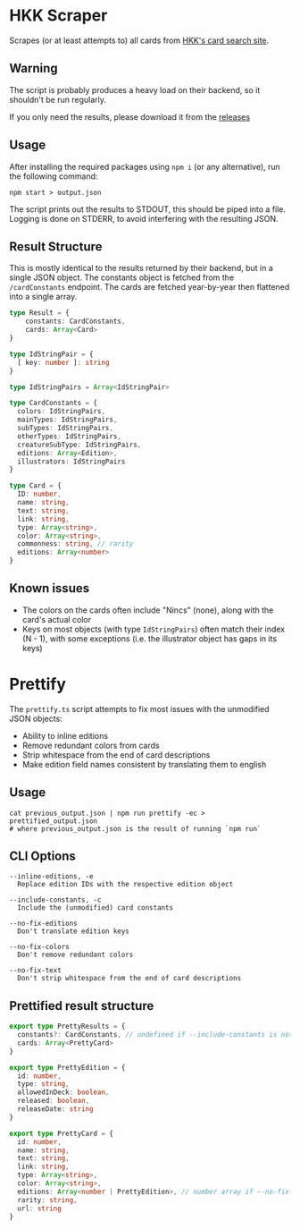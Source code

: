 # HKK Scraper

Scrapes (or at least attempts to) all cards from [HKK's card search site](https://lapkereso.hkk.hu/lapkereso).

## Warning

The script is probably produces a heavy load on their backend, so it shouldn't be run regularly.

If you only need the results, please download it from the [releases](https://github.com/leventea/hkk-scraper/releases)

## Usage

After installing the required packages using `npm i` (or any alternative), run the following command:

``` shell
npm start > output.json 
```

The script prints out the results to STDOUT, this should be piped into a file.
Logging is done on STDERR, to avoid interfering with the resulting JSON.

## Result Structure
 
This is mostly identical to the results returned by their backend, but in a single JSON object.
The constants object is fetched from the `/cardConstants` endpoint.
The cards are fetched year-by-year then flattened into a single array.

```ts
type Result = {
    constants: CardConstants,
    cards: Array<Card>
}

type IdStringPair = {
  [ key: number ]: string
}

type IdStringPairs = Array<IdStringPair>

type CardConstants = {
  colors: IdStringPairs,
  mainTypes: IdStringPairs,
  subTypes: IdStringPairs,
  otherTypes: IdStringPairs,
  creatureSubType: IdStringPairs,
  editions: Array<Edition>,
  illustrators: IdStringPairs
}

type Card = {
  ID: number,
  name: string,
  text: string,
  link: string,
  type: Array<string>,
  color: Array<string>,
  commonness: string, // rarity
  editions: Array<number>
}
```

## Known issues

- The colors on the cards often include "Nincs" (none), along with the card's actual color
- Keys on most objects (with type `IdStringPairs`) often match their index (N - 1), with some exceptions (i.e. the illustrator object has gaps in its keys) 

# Prettify

The `prettify.ts` script attempts to fix most issues with the unmodified JSON objects:
- Ability to inline editions
- Remove redundant colors from cards
- Strip whitespace from the end of card descriptions
- Make edition field names consistent by translating them to english 

## Usage

``` shell
cat previous_output.json | npm run prettify -ec > prettified_output.json
# where previous_output.json is the result of running `npm run`
```

## CLI Options

```
--inline-editions, -e
  Replace edition IDs with the respective edition object
  
--include-constants, -c
  Include the (unmodified) card constants
  
--no-fix-editions
  Don't translate edition keys
  
--no-fix-colors
  Don't remove redundant colors
  
--no-fix-text
  Don't strip whitespace from the end of card descriptions
```

## Prettified result structure

``` ts
export type PrettyResults = {
  constants?: CardConstants, // undefined if --include-constants is not set
  cards: Array<PrettyCard>
}

export type PrettyEdition = {
  id: number,
  type: string,
  allowedInDeck: boolean,
  released: boolean,
  releaseDate: string
}

export type PrettyCard = {
  id: number,
  name: string,
  text: string,
  link: string,
  type: Array<string>,
  color: Array<string>,
  editions: Array<number | PrettyEdition>, // number array if --no-fix-editions is set
  rarity: string,
  url: string
}
```
